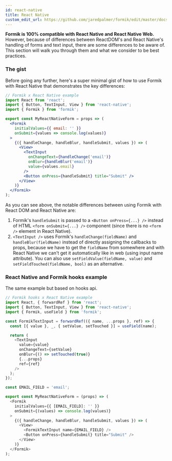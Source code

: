 ```yaml
---
id: react-native
title: React Native
custom_edit_url: https://github.com/jaredpalmer/formik/edit/master/docs/guides/react-native.md
---
```


**Formik is 100% compatible with React Native and React Native Web.** However,
because of differences between ReactDOM's and React Native's handling of forms
and text input, there are some differences to be aware of. This section will walk
you through them and what we consider to be best practices.

### The gist

Before going any further, here's a super minimal gist of how to use Formik with
React Native that demonstrates the key differences:

```jsx
// Formik x React Native example
import React from 'react';
import { Button, TextInput, View } from 'react-native';
import { Formik } from 'formik';

export const MyReactNativeForm = props => (
  <Formik
    initialValues={{ email: '' }}
    onSubmit={values => console.log(values)}
  >
    {({ handleChange, handleBlur, handleSubmit, values }) => (
      <View>
        <TextInput
          onChangeText={handleChange('email')}
          onBlur={handleBlur('email')}
          value={values.email}
        />
        <Button onPress={handleSubmit} title="Submit" />
      </View>
    )}
  </Formik>
);
```

As you can see above, the notable differences between using Formik with React
DOM and React Native are:

1.  Formik's `handleSubmit` is passed to a `<Button onPress={...} />`
    instead of HTML `<form onSubmit={...} />` component (since there is no
    `<form />` element in React Native).
2.  `<TextInput />` uses Formik's `handleChange(fieldName)` and `handleBlur(fieldName)` instead of directly assigning the callbacks to props, because we have to get the `fieldName` from somewhere and with React Native we can't get it automatically like in web (using input name attribute). You can also use `setFieldValue(fieldName, value)` and `setFieldTouched(fieldName, bool)` as an alternative.


### React Native and Formik hooks example

The same example but based on hooks api.

```js
// Formik hooks x React Native example
import React, { forwardRef } from 'react';
import { Button, TextInput, View } from 'react-native';
import { Formik, useField } from 'formik';

const FormikTextInput = forwardRef(({ name, ...props }, ref) => {
  const [{ value }, _, { setValue, setTouched }] = useField(name);

  return (
    <TextInput
      value={value}
      onChangeText={setValue}
      onBlur={() => setTouched(true)}
      {...props}
      ref={ref}
    />
  );
});

const EMAIL_FIELD = 'email';

export const MyReactNativeForm = (props) => (
  <Formik
    initialValues={{ [EMAIL_FIELD]: '' }}
    onSubmit={(values) => console.log(values)}
  >
    {({ handleChange, handleBlur, handleSubmit, values }) => (
      <View>
        <FormikTextInput name={EMAIL_FIELD} />
        <Button onPress={handleSubmit} title="Submit" />
      </View>
    )}
  </Formik>
);
```
